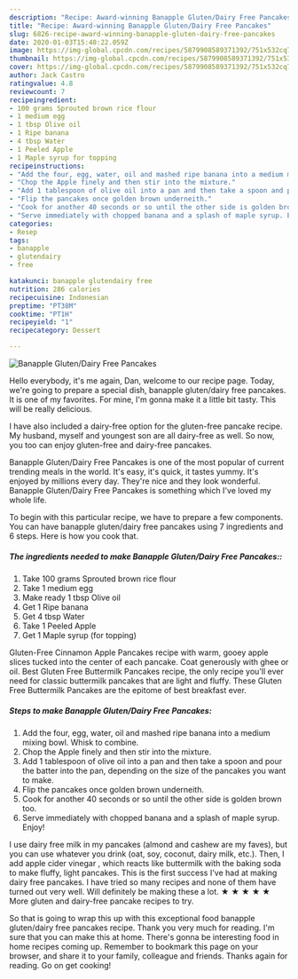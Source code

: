 ```yaml
---
description: "Recipe: Award-winning Banapple Gluten/Dairy Free Pancakes"
title: "Recipe: Award-winning Banapple Gluten/Dairy Free Pancakes"
slug: 6826-recipe-award-winning-banapple-gluten-dairy-free-pancakes
date: 2020-01-03T15:40:22.059Z
image: https://img-global.cpcdn.com/recipes/5879908589371392/751x532cq70/banapple-glutendairy-free-pancakes-recipe-main-photo.jpg
thumbnail: https://img-global.cpcdn.com/recipes/5879908589371392/751x532cq70/banapple-glutendairy-free-pancakes-recipe-main-photo.jpg
cover: https://img-global.cpcdn.com/recipes/5879908589371392/751x532cq70/banapple-glutendairy-free-pancakes-recipe-main-photo.jpg
author: Jack Castro
ratingvalue: 4.8
reviewcount: 7
recipeingredient:
- 100 grams Sprouted brown rice flour
- 1 medium egg
- 1 tbsp Olive oil
- 1 Ripe banana
- 4 tbsp Water
- 1 Peeled Apple
- 1 Maple syrup for topping
recipeinstructions:
- "Add the four, egg, water, oil and mashed ripe banana into a medium mixing bowl. Whisk to combine."
- "Chop the Apple finely and then stir into the mixture."
- "Add 1 tablespoon of olive oil into a pan and then take a spoon and pour the batter into the pan, depending on the size of the pancakes you want to make."
- "Flip the pancakes once golden brown underneith."
- "Cook for another 40 seconds or so until the other side is golden brown too."
- "Serve immediately with chopped banana and a splash of maple syrup. Enjoy!"
categories:
- Resep
tags:
- banapple
- glutendairy
- free

katakunci: banapple glutendairy free
nutrition: 286 calories
recipecuisine: Indonesian
preptime: "PT38M"
cooktime: "PT1H"
recipeyield: "1"
recipecategory: Dessert

---
```



![Banapple Gluten/Dairy Free Pancakes](https://img-global.cpcdn.com/recipes/5879908589371392/751x532cq70/banapple-glutendairy-free-pancakes-recipe-main-photo.jpg)

Hello everybody, it's me again, Dan, welcome to our recipe page. Today, we're going to prepare a special dish, banapple gluten/dairy free pancakes. It is one of my favorites. For mine, I'm gonna make it a little bit tasty. This will be really delicious.

I have also included a dairy-free option for the gluten-free pancake recipe. My husband, myself and youngest son are all dairy-free as well. So now, you too can enjoy gluten-free and dairy-free pancakes.

Banapple Gluten/Dairy Free Pancakes is one of the most popular of current trending meals in the world. It's easy, it's quick, it tastes yummy. It's enjoyed by millions every day. They're nice and they look wonderful. Banapple Gluten/Dairy Free Pancakes is something which I've loved my whole life.


To begin with this particular recipe, we have to prepare a few components. You can have banapple gluten/dairy free pancakes using 7 ingredients and 6 steps. Here is how you cook that.

##### The ingredients needed to make Banapple Gluten/Dairy Free Pancakes::

1. Take 100 grams Sprouted brown rice flour
1. Take 1 medium egg
1. Make ready 1 tbsp Olive oil
1. Get 1 Ripe banana
1. Get 4 tbsp Water
1. Take 1 Peeled Apple
1. Get 1 Maple syrup (for topping)


Gluten-Free Cinnamon Apple Pancakes recipe with warm, gooey apple slices tucked into the center of each pancake. Coat generously with ghee or oil. Best Gluten Free Buttermilk Pancakes recipe, the only recipe you&#39;ll ever need for classic buttermilk pancakes that are light and fluffy. These Gluten Free Buttermilk Pancakes are the epitome of best breakfast ever. 

##### Steps to make Banapple Gluten/Dairy Free Pancakes:

1. Add the four, egg, water, oil and mashed ripe banana into a medium mixing bowl. Whisk to combine.
1. Chop the Apple finely and then stir into the mixture.
1. Add 1 tablespoon of olive oil into a pan and then take a spoon and pour the batter into the pan, depending on the size of the pancakes you want to make.
1. Flip the pancakes once golden brown underneith.
1. Cook for another 40 seconds or so until the other side is golden brown too.
1. Serve immediately with chopped banana and a splash of maple syrup. Enjoy!


I use dairy free milk in my pancakes (almond and cashew are my faves), but you can use whatever you drink (oat, soy, coconut, dairy milk, etc.). Then, I add apple cider vinegar , which reacts like buttermilk with the baking soda to make fluffy, light pancakes. This is the first success I&#39;ve had at making dairy free pancakes. I have tried so many recipes and none of them have turned out very well. Will definitely be making these a lot. ★ ★ ★ ★ ★ More gluten and dairy-free pancake recipes to try. 

So that is going to wrap this up with this exceptional food banapple gluten/dairy free pancakes recipe. Thank you very much for reading. I'm sure that you can make this at home. There's gonna be interesting food in home recipes coming up. Remember to bookmark this page on your browser, and share it to your family, colleague and friends. Thanks again for reading. Go on get cooking!
